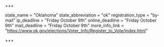 +++

state_name = "Oklahoma"
state_abbreviation = "ok"
registration_type = "by-mail"
ip_deadline = "Friday October 9th"
online_deadline = "Friday October 9th"
mail_deadline = "Friday October 9th"
more_info_link = "https://www.ok.gov/elections/Voter_Info/Register_to_Vote/index.html"

+++